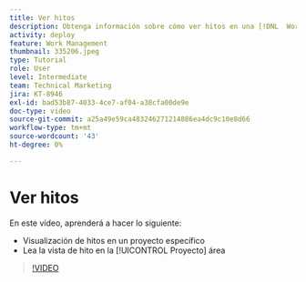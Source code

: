 ```yaml
---
title: Ver hitos
description: Obtenga información sobre cómo ver hitos en una [!DNL  Workfront] proyecto, además de utilizar la vista de hito en la [!UICONTROL Proyecto] área.
activity: deploy
feature: Work Management
thumbnail: 335206.jpeg
type: Tutorial
role: User
level: Intermediate
team: Technical Marketing
jira: KT-8946
exl-id: bad53b87-4033-4ce7-af04-a38cfa00de9e
doc-type: video
source-git-commit: a25a49e59ca483246271214886ea4dc9c10e8d66
workflow-type: tm+mt
source-wordcount: '43'
ht-degree: 0%

---
```


# Ver hitos

En este vídeo, aprenderá a hacer lo siguiente:

* Visualización de hitos en un proyecto específico
* Lea la vista de hito en la [!UICONTROL Proyecto] área

>[!VIDEO](https://video.tv.adobe.com/v/335206/?quality=12&learn=on)

